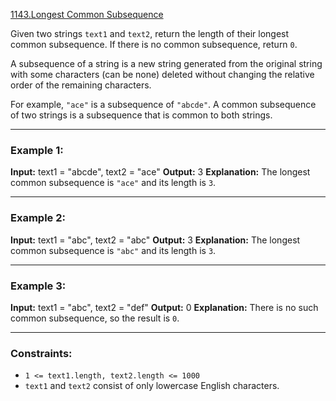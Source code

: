 [1143.Longest Common Subsequence](https://leetcode.com/problems/longest-common-subsequence/)


Given two strings `text1` and `text2`, return the length of their longest common subsequence. If there is no common subsequence, return `0`.

A subsequence of a string is a new string generated from the original string with some characters (can be none) deleted without changing the relative order of the remaining characters.

For example, `"ace"` is a subsequence of `"abcde"`.
A common subsequence of two strings is a subsequence that is common to both strings.

---

### Example 1:
**Input:**
text1 = "abcde", text2 = "ace"
**Output:**
3
**Explanation:**
The longest common subsequence is `"ace"` and its length is `3`.

---

### Example 2:
**Input:**
text1 = "abc", text2 = "abc"
**Output:**
3
**Explanation:**
The longest common subsequence is `"abc"` and its length is `3`.

---

### Example 3:
**Input:**
text1 = "abc", text2 = "def"
**Output:**
0
**Explanation:**
There is no such common subsequence, so the result is `0`.

---

### Constraints:
- `1 <= text1.length, text2.length <= 1000`
- `text1` and `text2` consist of only lowercase English characters.
